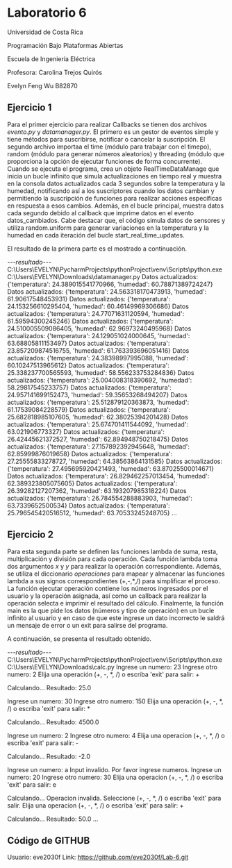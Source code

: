 ﻿# Laboratorio 6
Universidad de Costa Rica

Programación Bajo Plataformas Abiertas

Escuela de Ingeniería Eléctrica 

Profesora: Carolina Trejos Quirós

Evelyn Feng Wu B82870


## Ejercicio 1

Para el primer ejercicio para realizar Callbacks se tienen dos archivos *evento.py* y *datamanager.py*. El primero es un gestor de eventos simple y tiene métodos para suscribirse, notificar o cancelar la suscripción. El segundo archivo importaa el time (módulo para trabajar con el timepo), random (módulo para generar números aleatorios) y threading (módulo que proporciona la opción de ejecutar funciones de forma concurrente). Cuando se ejecuta el programa, crea un objeto RealTimeDataManage que inicia un bucle infinito que simula actualizaciones en tiempo real y muestra en la consola datos actualizados cada 3 segundos sobre la temperatura y la humedad, notificando así a los suscriptores cuando los datos cambian y permitiendo la suscripción de funciones para realizar acciones específicas en respuesta a esos cambios. Además, en el bucle principal, muestra datos cada segundo debido al callback que imprime datos en el evento datos_cambiados. Cabe destacar que, el código simula datos de sensores y utiliza random.uniform para generar variaciones en la temperatura y la humedad en cada iteración del bucle start_real_time_updates.

El resultado de la primera parte es el mostrado a continuación.

 *---resultado---* 
C:\Users\EVELYN\PycharmProjects\pythonProject\venv\Scripts\python.exe
C:\Users\EVELYN\Downloads\datamanager.py 
Datos actualizados: {'temperatura': 24.389015541770966, 'humedad': 60.78871389724247}
Datos actualizados: {'temperatura': 24.563318170473913, 'humedad': 61.90617548453931}
Datos actualizados: {'temperatura': 24.153256610295404, 'humedad': 60.46149969306686}
Datos actualizados: {'temperatura': 24.77071631120594, 'humedad': 61.59594300245246}
Datos actualizados: {'temperatura': 24.510005509086405, 'humedad': 62.96973240495968}
Datos actualizados: {'temperatura': 24.129051024000645, 'humedad': 63.68805811153497}
Datos actualizados: {'temperatura': 23.857209874516755, 'humedad': 61.763393696051416}
Datos actualizados: {'temperatura': 24.38398997995088, 'humedad': 60.10247513965612}
Datos actualizados: {'temperatura': 25.338237700565593, 'humedad': 58.556233753284836}
Datos actualizados: {'temperatura': 25.004008318390692, 'humedad': 58.29817545233757}
Datos actualizados: {'temperatura': 24.957141699152473, 'humedad': 59.35653268494207}
Datos actualizados: {'temperatura': 25.512879120363873, 'humedad': 61.17539084228579}
Datos actualizados: {'temperatura': 25.682818985107605, 'humedad': 62.38025394201428}
Datos actualizados: {'temperatura': 25.674701411544092, 'humedad': 63.021906773327}
Datos actualizados: {'temperatura': 26.42445621372527, 'humedad': 62.894948750218475}
Datos actualizados: {'temperatura': 27.157892392945648, 'humedad': 62.85999876019658}
Datos actualizados: {'temperatura': 27.25555833278727, 'humedad': 64.38563864131585}
Datos actualizados: {'temperatura': 27.495695920421493, 'humedad': 63.87025500014671}
Datos actualizados: {'temperatura': 26.829462257013454, 'humedad': 62.389323805075605}
Datos actualizados: {'temperatura': 26.39282127207362, 'humedad': 63.193207985318224}
Datos actualizados: {'temperatura': 26.784554288883903, 'humedad': 63.7339652500534}
Datos actualizados: {'temperatura': 25.796545420516512, 'humedad': 63.70533245248705}
...

## Ejercicio 2
Para esta segunda parte se definen las funciones lambda de suma, resta, multiplicación y división para cada operación. Cada función lambda toma dos argumentos *x* y *y* para realizar la operación correspondiente. Además, se utiliza el diccionario *operaciones* para mapear y almacenar las funciones lambda a sus signos correspondientes (+,-,*,/) para simplificar el proceso. La función ejecutar operación contiene los números ingresados por el usuario y la operación asignada, así como un callback para realizar la operación selecta e imprimir el resultado del cálculo. Finalmente, la función main es la que pide los datos (números y tipo de operación) en un bucle infinito al usuario y en caso de que este ingrese un dato incorrecto le saldrá un mensaje de error o un exit para salirse del programa.

A continuación, se presenta el resultado obtenido.

*---resultado---* 		   			 
 C:\Users\EVELYN\PycharmProjects\pythonProject\venv\Scripts\python.exe 
 C:\Users\EVELYN\Downloads\calc.py 
Ingrese un numero: 23
Ingrese otro numero: 2
Elija una operación (+, -, *, /) o escriba 'exit' para salir: +

Calculando...
Resultado: 25.0

Ingrese un numero: 30
Ingrese otro numero: 150
Elija una operación (+, -, *, /) o escriba 'exit' para salir: *

Calculando...
Resultado: 4500.0

Ingrese un numero: 2
Ingrese otro numero: 4
Elija una operacion (+, -, *, /) o escriba 'exit' para salir: -

Calculando...
Resultado: -2.0

Ingrese un numero: a
Input invalido. Por favor ingrese numeros.
Ingrese un numero: 20
Ingrese otro numero: 30
Elija una operacion (+, -, *, /) o escriba 'exit' para salir: e

Calculando...
Operacion invalida. Seleccione (+, -, *, /) o  escriba 'exit' para salir.
Elija una operacion (+, -, *, /) o escriba 'exit' para salir: +

Calculando...
Resultado: 50.0
...
						
      				         						
## Código de GITHUB
Usuario: eve2030f
Link: https://github.com/eve2030f/Lab-6.git




